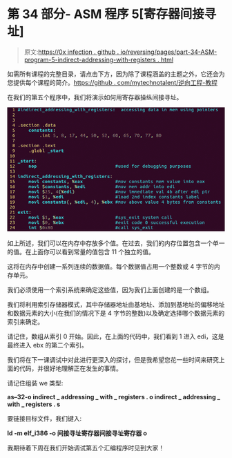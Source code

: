 # 第 34 部分- ASM 程序 5[寄存器间接寻址]

> 原文:[https://0x infection . github . io/reversing/pages/part-34-ASM-program-5-indirect-addressing-with-registers . html](https://0xinfection.github.io/reversing/pages/part-34-asm-program-5-indirect-addressing-with-registers.html)

如需所有课程的完整目录，请点击下方，因为除了课程涵盖的主题之外，它还会为您提供每个课程的简介。[https://github . com/mytechnotalent/逆向工程-教程](https://github.com/mytechnotalent/Reverse-Engineering-Tutorial)

在我们的第五个程序中，我们将演示如何用寄存器操纵间接寻址。

![](img/1e93ef6f5d0b8e51d64cf067a0cde090.png)

如上所述，我们可以在内存中存放多个值。在过去，我们的内存位置包含一个单一的值。在上面你可以看到常量的值包含 11 个独立的值。

这将在内存中创建一系列连续的数据值。每个数据值占用一个整数或 4 字节的内存单元。

我们必须使用一个索引系统来确定这些值，因为我们上面创建的是一个数组。

我们将利用索引存储器模式，其中存储器地址由基地址、添加到基地址的偏移地址和数据元素的大小(在我们的情况下是 4 字节的整数)以及确定选择哪个数据元素的索引来确定。

请记住，数组从索引 0 开始。因此，在上面的代码中，我们看到 1 进入 edi，这是最终进入 ebx 的第二个索引。

我们将在下一课调试中对此进行更深入的探讨，但是我希望您花一些时间来研究上面的代码，并很好地理解正在发生的事情。

请记住组装 we 类型:

**as–32-o indirect _ addressing _ with _ registers . o indirect _ addressing _ with _ registers . s**

要链接目标文件，我们键入:

**ld -m elf_i386 -o 间接寻址寄存器间接寻址寄存器 o**

我期待着下周在我们开始调试第五个汇编程序时见到大家！